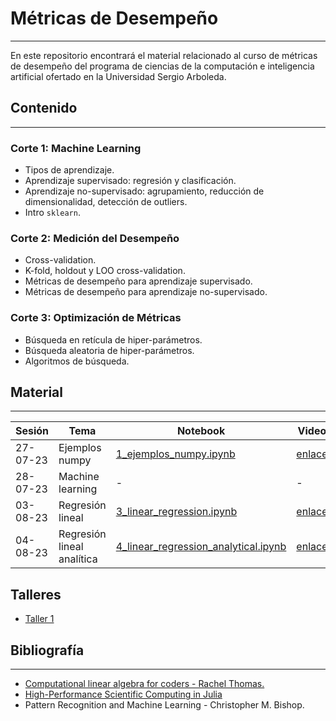# Métricas de Desempeño
---

En este repositorio encontrará el material relacionado al curso de métricas de desempeño del programa de ciencias de la computación e inteligencia artificial ofertado en la Universidad Sergio Arboleda.

## Contenido
---

### Corte 1: Machine Learning

- Tipos de aprendizaje.
- Aprendizaje supervisado: regresión y clasificación.
- Aprendizaje no-supervisado: agrupamiento, reducción de dimensionalidad, detección de outliers.
- Intro `sklearn`.

### Corte 2: Medición del Desempeño

- Cross-validation.
- K-fold, holdout y LOO cross-validation.
- Métricas de desempeño para aprendizaje supervisado.
- Métricas de desempeño para aprendizaje no-supervisado.

### Corte 3: Optimización de Métricas

- Búsqueda en retícula de hiper-parámetros.
- Búsqueda aleatoria de hiper-parámetros.
- Algoritmos de búsqueda.

## Material
---

| Sesión | Tema | Notebook | Video |
| --- | --- | --- | --- |
| 27-07-23 | Ejemplos numpy | [1_ejemplos_numpy.ipynb](https://github.com/juselara1/usa_metrics/blob/main/src/1_ejemplos_numpy.ipynb) | [enlace](https://drive.google.com/file/d/1V3jDpOvXbY3b4dIWcmlNHrM2Ic0Qjcj8/view?usp=sharing) |
| 28-07-23 | Machine learning | - | - |
| 03-08-23 | Regresión lineal | [3_linear_regression.ipynb](https://github.com/juselara1/usa_metrics/blob/main/src/3_linear_regression.ipynb) | [enlace](https://drive.google.com/file/d/1akpw2LKxPu3sfAcwOaMdH-CF1ZfaHbt5/view?usp=drive_link) |
| 04-08-23 | Regresión lineal analítica | [4_linear_regression_analytical.ipynb](https://github.com/juselara1/usa_metrics/blob/main/src/4_linear_regression_analytical.ipynb) | [enlace](https://drive.google.com/file/d/1b9dhIO3YZTphiH6hs0xM0y1zuqfHyHQV/view?usp=drive_link) |

## Talleres

- [Taller 1]()

## Bibliografía
---

- [Computational linear algebra for coders - Rachel Thomas.](https://github.com/fastai/numerical-linear-algebra)
- [High-Performance Scientific Computing in Julia](https://juselara1.github.io/hpsc.jl/intro.html)
- Pattern Recognition and Machine Learning - Christopher M. Bishop.
